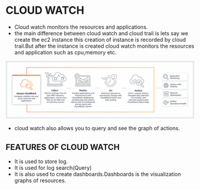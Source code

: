 # **CLOUD WATCH**

* Cloud watch monitors the resources and applications.
* the main difference between cloud watch and cloud trail is lets say we create the ec2 instance this creation
of instance is recorded by cloud trail.But after the instance is created cloud watch monitors the resources and 
application such as cpu,memory etc.

<img src="images/cloudwatch.png">
 
* cloud watch also allows you to query and see the graph of actions.

## **FEATURES OF CLOUD WATCH**

* It is used to store log.
* It is used for log search(Query)
* It is also used to create dashboards.Dashboards is the visualization graphs of resources.
